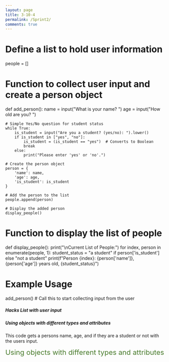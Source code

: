 ```yaml
---
layout: page
title: 3-10-4
permalink: /Sprint2/
comments: true
---
```


# Define a list to hold user information
people = []

# Function to collect user input and create a person object
def add_person():
    name = input("What is your name? ")
    age = input("How old are you? ")
    
    # Simple Yes/No question for student status
    while True:
        is_student = input("Are you a student? (yes/no): ").lower()
        if is_student in ["yes", "no"]:
            is_student = (is_student == "yes")  # Converts to Boolean
            break
        else:
            print("Please enter 'yes' or 'no'.")

    # Create the person object
    person = {
        'name': name,
        'age': age,
        'is_student': is_student
    }
    
    # Add the person to the list
    people.append(person)

    # Display the added person
    display_people()

# Function to display the list of people
def display_people():
    print("\nCurrent List of People:")
    for index, person in enumerate(people, 1):
        student_status = "a student" if person['is_student'] else "not a student"
        print(f"Person {index}: {person['name']}, {person['age']} years old, {student_status}")

# Example Usage
add_person()  # Call this to start collecting input from the user


##### Hacks List with user input
##### Using objects with different types and attributes
This code gets a persons name, age, and if they are a student or not with the users input. 

<span style="color: #4A7C2E; font-size: 22px;"> Using objects with different types and attributes</span>

